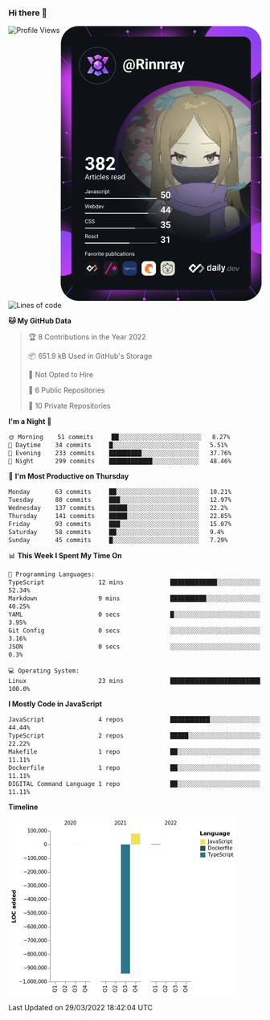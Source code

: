 ### Hi there 👋

<div align="left">
 <a href="https://app.daily.dev/Rinnray">
   <img 
        align="right"
        src="https://github.com/Rinnray/Rinnray/blob/main/devcard.svg" 
        width="400" 
        alt="Rinnray's Dev Card"/>
 </a>
</div>




<!--START_SECTION:waka-->
![Profile Views](http://img.shields.io/badge/Profile%20Views-0-blue)

![Lines of code](https://img.shields.io/badge/From%20Hello%20World%20I%27ve%20Written--859%20Thousand%20lines%20of%20code-blue)

**🐱 My GitHub Data** 

> 🏆 8 Contributions in the Year 2022
 > 
> 📦 651.9 kB Used in GitHub's Storage 
 > 
> 🚫 Not Opted to Hire
 > 
> 📜 6 Public Repositories 
 > 
> 🔑 10 Private Repositories  
 > 
**I'm a Night 🦉** 

```text
🌞 Morning    51 commits     ██░░░░░░░░░░░░░░░░░░░░░░░   8.27% 
🌆 Daytime    34 commits     █░░░░░░░░░░░░░░░░░░░░░░░░   5.51% 
🌃 Evening    233 commits    █████████░░░░░░░░░░░░░░░░   37.76% 
🌙 Night      299 commits    ████████████░░░░░░░░░░░░░   48.46%

```
📅 **I'm Most Productive on Thursday** 

```text
Monday       63 commits     ██░░░░░░░░░░░░░░░░░░░░░░░   10.21% 
Tuesday      80 commits     ███░░░░░░░░░░░░░░░░░░░░░░   12.97% 
Wednesday    137 commits    █████░░░░░░░░░░░░░░░░░░░░   22.2% 
Thursday     141 commits    █████░░░░░░░░░░░░░░░░░░░░   22.85% 
Friday       93 commits     ███░░░░░░░░░░░░░░░░░░░░░░   15.07% 
Saturday     58 commits     ██░░░░░░░░░░░░░░░░░░░░░░░   9.4% 
Sunday       45 commits     █░░░░░░░░░░░░░░░░░░░░░░░░   7.29%

```


📊 **This Week I Spent My Time On** 

```text
💬 Programming Languages: 
TypeScript               12 mins             █████████████░░░░░░░░░░░░   52.34% 
Markdown                 9 mins              ██████████░░░░░░░░░░░░░░░   40.25% 
YAML                     0 secs              █░░░░░░░░░░░░░░░░░░░░░░░░   3.95% 
Git Config               0 secs              ░░░░░░░░░░░░░░░░░░░░░░░░░   3.16% 
JSON                     0 secs              ░░░░░░░░░░░░░░░░░░░░░░░░░   0.3%

💻 Operating System: 
Linux                    23 mins             █████████████████████████   100.0%

```

**I Mostly Code in JavaScript** 

```text
JavaScript               4 repos             ███████████░░░░░░░░░░░░░░   44.44% 
TypeScript               2 repos             █████░░░░░░░░░░░░░░░░░░░░   22.22% 
Makefile                 1 repo              ██░░░░░░░░░░░░░░░░░░░░░░░   11.11% 
Dockerfile               1 repo              ██░░░░░░░░░░░░░░░░░░░░░░░   11.11% 
DIGITAL Command Language 1 repo              ██░░░░░░░░░░░░░░░░░░░░░░░   11.11%

```


**Timeline**

![Chart not found](https://raw.githubusercontent.com/Rinnray/Rinnray/main/charts/bar_graph.png) 


 Last Updated on 29/03/2022 18:42:04 UTC
<!--END_SECTION:waka-->


<!--
**Rinnray/Rinnray** is a ✨ _special_ ✨ repository because its `README.md` (this file) appears on your GitHub profile.

Here are some ideas to get you started:

- 🔭 I’m currently working on ...
- 🌱 I’m currently learning ...
- 👯 I’m looking to collaborate on ...
- 🤔 I’m looking for help with ...
- 💬 Ask me about ...
- 📫 How to reach me: ...
- 😄 Pronouns: ...
- ⚡ Fun fact: ...
-->

